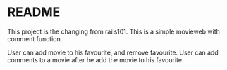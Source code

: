 # README

This project is the changing from rails101.
This is a simple movieweb with comment function.

User can add movie to his favourite, and remove favourite.
User can add comments to a movie after he add the movie to his favourite.

